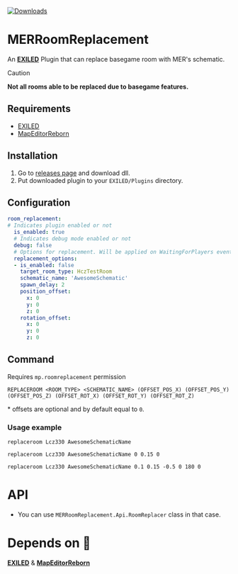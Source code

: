 [![Downloads](https://img.shields.io/github/downloads/FakeMan2332/MERRoomReplacement/total?style=for-the-badge&color=blue)](https://github.com/FakeMan2332/MERRoomReplacement/releases/latest)

# MERRoomReplacement
An **[EXILED](https://github.com/Exiled-Team/EXILED)** Plugin that can replace basegame room with MER's schematic.

> [!CAUTION]
> **Not all rooms able to be replaced due to basegame features.**

## Requirements
+ [EXILED](https://github.com/Exiled-Official/EXILED)
+ [MapEditorReborn](https://github.com/Michal78900/MapEditorReborn)

## Installation
1. Go to [releases page](https://github.com/FakeMan2332/MERRoomReplacement/releases/latest) and download dll.
2. Put downloaded plugin to your `EXILED/Plugins` directory.

## Configuration

```yml
room_replacement:
# Indicates plugin enabled or not
  is_enabled: true
  # Indicates debug mode enabled or not
  debug: false
  # Options for replacement. Will be applied on WaitingForPlayers event
  replacement_options:
  - is_enabled: false
    target_room_type: HczTestRoom
    schematic_name: 'AwesomeSchematic'
    spawn_delay: 2
    position_offset:
      x: 0
      y: 0
      z: 0
    rotation_offset:
      x: 0
      y: 0
      z: 0
```

## Command
Requires `mp.roomreplacement` permission
```
REPLACEROOM <ROOM_TYPE> <SCHEMATIC_NAME> (OFFSET_POS_X) (OFFSET_POS_Y) (OFFSET_POS_Z) (OFFSET_ROT_X) (OFFSET_ROT_Y) (OFFSET_ROT_Z)
```
\* offsets are optional and by default equal to `0`.

### Usage example
```
replaceroom Lcz330 AwesomeSchematicName
```
```
replaceroom Lcz330 AwesomeSchematicName 0 0.15 0
```
```
replaceroom Lcz330 AwesomeSchematicName 0.1 0.15 -0.5 0 180 0
```

# API
+ You can use `MERRoomReplacement.Api.RoomReplacer` class in that case.

# Depends on 💖
**[EXILED](https://github.com/Exiled-Official/EXILED)** & **[MapEditorReborn](https://github.com/Michal78900/MapEditorReborn)**

